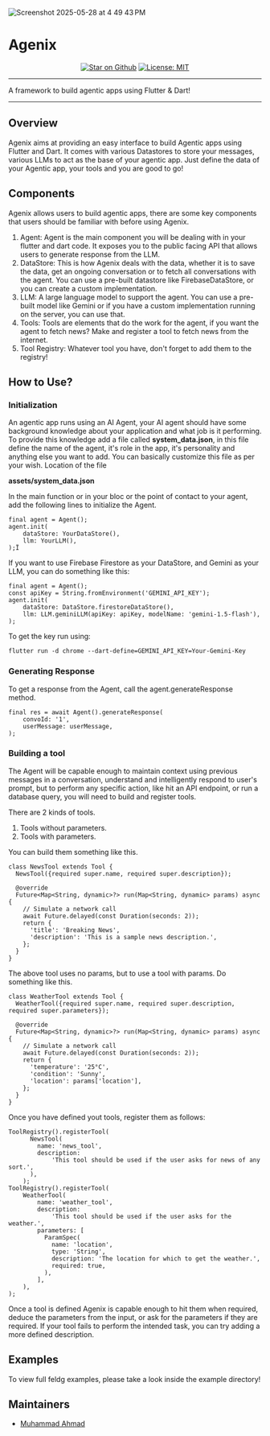 ![Screenshot 2025-05-28 at 4 49 43 PM](https://github.com/user-attachments/assets/fbb110c9-6019-440b-b6c4-37d86dea725f)


# Agenix

<p align="center">
<a href="https://github.com/ahmadexe/agenix"><img src="https://img.shields.io/github/stars/ahmadexe/agenix.svg?style=flat&logo=github&colorB=deeppink&label=stars" alt="Star on Github"></a>
<a href="https://opensource.org/licenses/MIT"><img src="https://img.shields.io/badge/license-MIT-purple.svg" alt="License: MIT"></a>
</p>

---

A framework to build agentic apps using Flutter & Dart!

---

## Overview

Agenix aims at providing an easy interface to build Agentic apps using Flutter and Dart. It comes with various Datastores to store your messages, various LLMs to act as the base of your agentic app. Just define the data of your Agentic app, your tools and you are good to go!

## Components
Agenix allows users to build agentic apps, there are some key components that users should be familiar with before using Agenix.
1. Agent: Agent is the main component you will be dealing with in your flutter and dart code. It exposes you to the public facing API that allows users to generate response from the LLM. 
2. DataStore: This is how Agenix deals with the data, whether it is to save the data, get an ongoing conversation or to fetch all conversations with the agent. You can use a pre-built datastore like FirebaseDataStore, or you can create a custom implementation. 
3. LLM: A large language model to support the agent. You can use a pre-built model like Gemini or if you have a custom implementation running on the server, you can use that.
4. Tools: Tools are elements that do the work for the agent, if you want the agent to fetch news? Make and register a tool to fetch news from the internet.
5. Tool Registry: Whatever tool you have, don't forget to add them to the registry!

## How to Use?

### Initialization
An agentic app runs using an AI Agent, your AI agent should have some background knowledge about your application and what job is it performing. To provide this knowledge add a file called **system_data.json**, in this file define the name of the agent, it's role in the app, it's personality and anything else you want to add. You can basically customize this file as per your wish.
Location of the file


**assets/system_data.json**


In the main function or in your bloc or the point of contact to your agent, add the following lines to initialize the Agent.
```
final agent = Agent();
agent.init(
    dataStore: YourDataStore(),
    llm: YourLLM(),
);Ï
```

If you want to use Firebase Firestore as your DataStore, and Gemini as your LLM, you can do something like this:
```
final agent = Agent();
const apiKey = String.fromEnvironment('GEMINI_API_KEY');
agent.init(
    dataStore: DataStore.firestoreDataStore(),
    llm: LLM.geminiLLM(apiKey: apiKey, modelName: 'gemini-1.5-flash'),
);
```

To get the key run using:
```
flutter run -d chrome --dart-define=GEMINI_API_KEY=Your-Gemini-Key
```

### Generating Response
To get a response from the Agent, call the agent.generateResponse method.
```
final res = await Agent().generateResponse(
    convoId: '1',
    userMessage: userMessage,
);
```

### Building a tool
The Agent will be capable enough to maintain context using previous messages in a conversation, understand and intelligently respond to user's prompt, but to perform any specific action, like hit an API endpoint, or run a database query, you will need to build and register tools.

There are 2 kinds of tools.
1. Tools without parameters.
2. Tools with parameters.

You can build them something like this. 
```
class NewsTool extends Tool {
  NewsTool({required super.name, required super.description});

  @override
  Future<Map<String, dynamic>?> run(Map<String, dynamic> params) async {
    // Simulate a network call
    await Future.delayed(const Duration(seconds: 2));
    return {
      'title': 'Breaking News',
      'description': 'This is a sample news description.',
    };  
  }
}
```

The above tool uses no params, but to use a tool with params. Do something like this.
```
class WeatherTool extends Tool {
  WeatherTool({required super.name, required super.description, required super.parameters});

  @override
  Future<Map<String, dynamic>?> run(Map<String, dynamic> params) async {
    // Simulate a network call
    await Future.delayed(const Duration(seconds: 2));
    return {
      'temperature': '25°C',
      'condition': 'Sunny',
      'location': params['location'],
    };
  }
}
```

Once you have defined yout tools, register them as follows:
```
ToolRegistry().registerTool(
      NewsTool(
        name: 'news_tool',
        description:
            'This tool should be used if the user asks for news of any sort.',
      ),
    );
ToolRegistry().registerTool(
    WeatherTool(
        name: 'weather_tool',
        description:
            'This tool should be used if the user asks for the weather.',
        parameters: [
          ParamSpec(
            name: 'location',
            type: 'String',
            description: 'The location for which to get the weather.',
            required: true,
          ),
        ],
    ),
);
```

Once a tool is defined Agenix is capable enough to hit them when required, deduce the parameters from the input, or ask for the parameters if they are required. If your tool fails to perform the intended task, you can try adding a more defined description.

## Examples
To view full feldg examples, please take a look inside the example directory!

## Maintainers

- [Muhammad Ahmad](https://github.com/ahmadexe)

